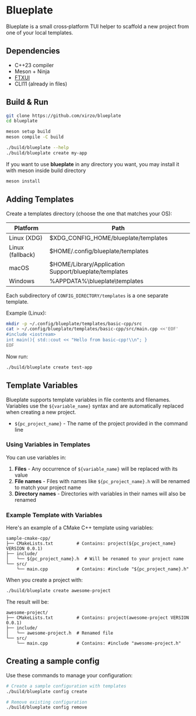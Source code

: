 # Blueplate

Blueplate is a small cross‑platform TUI helper to scaffold a new project from one of your local templates.

## Dependencies
- C++23 compiler
- Meson + Ninja
- [FTXUI](https://github.com/ArthurSonzogni/FTXUI)
- CLI11 (already in files)

## Build & Run
```bash
git clone https://github.com/xirzo/blueplate
cd blueplate

meson setup build
meson compile -C build

./build/blueplate --help
./build/blueplate create my-app
```

If you want to use **blueplate** in any directory you want, you may install it with meson inside build directory

```bash
meson install
```

## Adding Templates

Create a templates directory (choose the one that matches your OS):

Platform | Path
-------- | ----
Linux (XDG) | $XDG_CONFIG_HOME/blueplate/templates
Linux (fallback) | $HOME/.config/blueplate/templates
macOS | $HOME/Library/Application Support/blueplate/templates
Windows | %APPDATA%\blueplate\templates

Each subdirectory of `CONFIG_DIRECTORY/templates` is a one separate template.

Example (Linux):
```bash
mkdir -p ~/.config/blueplate/templates/basic-cpp/src
cat > ~/.config/blueplate/templates/basic-cpp/src/main.cpp <<'EOF'
#include <iostream>
int main(){ std::cout << "Hello from basic-cpp!\\n"; }
EOF
```

Now run:

```bash
./build/blueplate create test-app
```

## Template Variables

Blueplate supports template variables in file contents and filenames. Variables use the `${variable_name}` syntax and are automatically replaced when creating a new project.

- `${pc_project_name}` - The name of the project provided in the command line

### Using Variables in Templates

You can use variables in:

1. **Files** - Any occurrence of `${variable_name}` will be replaced with its value
2. **File names** - Files with names like `${pc_project_name}.h` will be renamed to match your project name
3. **Directory names** - Directories with variables in their names will also be renamed

### Example Template with Variables

Here's an example of a CMake C++ template using variables:

```
sample-cmake-cpp/
├── CMakeLists.txt         # Contains: project(${pc_project_name} VERSION 0.0.1)
├── include/
│   └── ${pc_project_name}.h  # Will be renamed to your project name
└── src/
    └── main.cpp           # Contains: #include "${pc_project_name}.h"
```

When you create a project with:
```bash
./build/blueplate create awesome-project
```

The result will be:
```
awesome-project/
├── CMakeLists.txt         # Contains: project(awesome-project VERSION 0.0.1)
├── include/
│   └── awesome-project.h  # Renamed file
└── src/
    └── main.cpp           # Contains: #include "awesome-project.h"
```


## Creating a sample config

Use these commands to manage your configuration:

```bash
# Create a sample configuration with templates
./build/blueplate config create

# Remove existing configuration
./build/blueplate config remove
```
